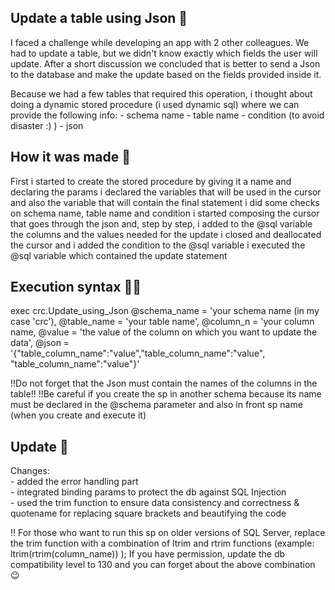 ## Update a table using Json 🎯
I faced a challenge while developing an app with 2 other colleagues. We had to update a table, but we didn't know exactly which fields the user will update. After a short discussion we concluded that is better to send a Json to the database and make the update based on the fields provided inside it.

Because we had a few tables that required this operation, i thought about doing a dynamic stored procedure (i used dynamic sql) where we can provide the following info: - schema name - table name - condition (to avoid disaster :) ) - json

## How it was made 🎥
First i started to create the stored procedure by giving it a name and declaring the params
i declared the variables that will be used in the cursor and also the variable that will contain the final statement
i did some checks on schema name, table name and condition
i started composing the cursor that goes through the json and, step by step, i added to the @sql variable the columns and the values needed for the update
i closed and deallocated the cursor and i added the condition to the @sql variable
i executed the @sql variable which contained the update statement

## Execution syntax 👩‍💻
exec crc.Update_using_Json @schema_name = 'your schema name (in my case 'crc'), @table_name = 'your table name', @column_n = 'your column name, @value = 'the value of the column on which you want to update the data', @json = '{"table_column_name":"value","table_column_name":"value", "table_column_name":"value"}'

!!Do not forget that the Json must contain the names of the columns in the table!!
!!Be careful if you create the sp in another schema because its name must be declared in the @schema parameter and also in front sp name (when you create and execute it) 


 ## Update 📢 <br />
Changes: <br />
    - added the error handling part <br />
    - integrated binding params to protect the db against SQL Injection <br />
    - used the trim function to ensure data consistency and correctness & quotename for replacing square brackets and beautifying the code <br />

‼ For those who want to run this sp on older versions of SQL Server, replace the trim function with a combination of ltrim and rtrim functions (example: ltrim(rtrim(column_name)) );
If you have permission, update the db compatibility level to 130 and you can forget about the above combination 😉
